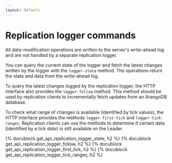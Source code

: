 ```yaml
---
layout: default
---
```

# Replication logger commands

All data-modification operations are written to the server's write-ahead log and are
not handled by a separate replication logger.

You can query the current state of the logger and fetch the latest changes
written by the logger with the `logger-state` method. The operations return the
state and data from the write-ahead log.

To query the latest changes logged by the replication logger, the HTTP interface
also provides the `logger-follow` method. This method should be used by
replication clients to incrementally fetch updates from an ArangoDB database.

To check what range of changes is available (identified by tick values), the HTTP
interface provides the methods `logger-first-tick` and `logger-tick-ranges`.
Replication clients can use the methods to determine if certain data (identified
by a tick *date*) is still available on the Leader.

{% docublock get_api_replication_logger_state, h2 %}
{% docublock get_api_replication_logger_follow, h2 %}
{% docublock get_api_replication_logger_first_tick, h2 %}
{% docublock get_api_replication_logger_tick_ranges, h2 %}

